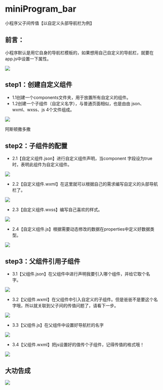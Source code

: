 # miniProgram_bar
小程序父子间传值【以自定义头部导航栏为例】

## 前言：
小程序默认是用它自身的导航栏模板的，如果想用自己自定义的导航栏，就要在app.js中设置一下属性。

![](https://github.com/papaGit/miniProgram_bar/raw/master/mdImg/first.png)

## step1：创建自定义组件

* 1.1创建一个components文件夹，用于放置所有自定义的组件。
* 1.2创建一个子组件（自定义名字），与普通页面相似，也是由由 json、wxml、wxss、js 4个文件组成。

 ![](https://github.com/papaGit/miniProgram_bar/raw/master/mdImg/1.png)
 
 阿斯顿撒多撒
## step2：子组件的配置
* 2.1【自定义组件.json】进行自定义组件声明，当component 字段设为true时，表明此组件为自定义组件。

 ![](https://github.com/papaGit/miniProgram_bar/raw/master/mdImg/2.png)
 
* 2.2【自定义组件.wxml】在这里就可以根据自己的需求编写自定义的头部导航栏了。

 ![](https://github.com/papaGit/miniProgram_bar/raw/master/mdImg/3.png)
 
* 2.3【自定义组件.wxss】编写自己喜欢的样式。

 ![](https://github.com/papaGit/miniProgram_bar/raw/master/mdImg/4.png)
 
* 2.4【自定义组件.js】根据需要动态修改的数据在properties中定义好数据类型。

 ![](https://github.com/papaGit/miniProgram_bar/raw/master/mdImg/5.png)
 
 
## step3：父组件引用子组件
* 3.1【父组件.json】在父组件中进行声明我要引入哪个组件，并给它取个名字。
 
 ![](https://github.com/papaGit/miniProgram_bar/raw/master/mdImg/6.png)
  
* 3.2【父组件.wxml】在父组件中引入自定义的子组件。但是爸爸不是要这个名字哦，所以就关联到父子间的传值问题了，请看下一步。
  
 ![](https://github.com/papaGit/miniProgram_bar/raw/master/mdImg/7.png)
 
* 3.3【父组件.js】在父组件中设置好导航栏的名字
 
 ![](https://github.com/papaGit/miniProgram_bar/raw/master/mdImg/8.png)
  
* 3.4【父组件.wxml】把js设置好的值传个子组件，记得传值的格式哦！
 
 ![](https://github.com/papaGit/miniProgram_bar/raw/master/mdImg/9.png)
 
## 大功告成
 
  ![](https://github.com/papaGit/miniProgram_bar/raw/master/mdImg/10.png)
  
  
 
    
